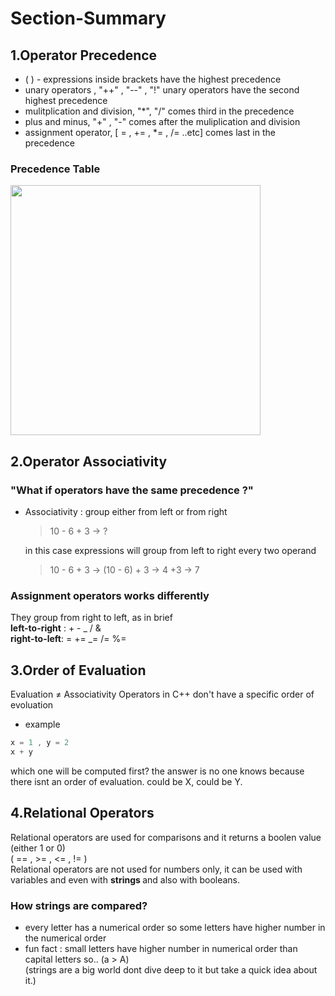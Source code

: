 # Section-Summary
## 1.Operator Precedence

- ( ) - expressions inside brackets have the highest precedence
- unary operators , "++" , "--" , "!" unary operators have the second highest precedence
- mulitplication and division, "\*", "/" comes third in the precedence
- plus and minus, "+" , "-" comes after the muliplication and division
- assignment operator, [ = , += , *= , /= ..etc] comes last in the precedence
<h3>Precedence Table</h3>
<img src="https://user-images.githubusercontent.com/78859273/214424518-e1b00114-a303-4d64-a1f1-a37bfc4a5362.png" width ="400px" height = "400px">

## 2.Operator Associativity

### "What if operators have the same precedence ?"

- Associativity : group either from left or from right
  > 10 - 6 + 3 -> ? </br>
  >
  in this case expressions will group from left to right every two operand </br>
  > 10 - 6 + 3 -> (10 - 6) + 3 -> 4 +3 -> 7 </br>

### Assignment operators works differently </br>

They group from right to left, as in brief </br>
**left-to-right** : + - _ / & </br>
**right-to-left**: = += _= /= %=

## 3.Order of Evaluation

Evaluation ≠ Associativity
Operators in C++ don't have a specific order of evoluation <br>

- example

```cs
x = 1 , y = 2
x + y
```

which one will be computed first? the answer is no one knows because there isnt an order of evaluation.
could be X, could be Y.

## 4.Relational Operators 
Relational operators are used for comparisons and it returns a boolen value (either 1 or 0) <br>
( == , >= , <= , != ) <br>
Relational operators are not used for numbers only, it can be used with variables and even with <strong> strings </strong> and also with booleans.
<h3>How strings are compared?</h3>

- every letter has a numerical order so some letters have higher number in the numerical order
- fun fact : small letters have higher number in numerical order than capital letters so.. (a > A) <br>
(strings are a big world dont dive deep to it but take a quick idea about it.)
